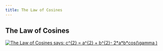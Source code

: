 ```yaml
---
title: The Law of Cosines
---
```

## The Law of Cosines

<a href="https://www.codecogs.com/eqnedit.php?latex=The&space;Law&space;of&space;Cosines&space;says:&space;c^{2}&space;=&space;a^{2}&space;&plus;&space;b^{2}-&space;2*a*b*cos(\gamma&space;)" target="_blank"><img src="https://latex.codecogs.com/gif.latex?The&space;Law&space;of&space;Cosines&space;says:&space;c^{2}&space;=&space;a^{2}&space;&plus;&space;b^{2}-&space;2*a*b*cos(\gamma&space;)" title="The Law of Cosines says: c^{2} = a^{2} + b^{2}- 2*a*b*cos(\gamma )" /></a>
